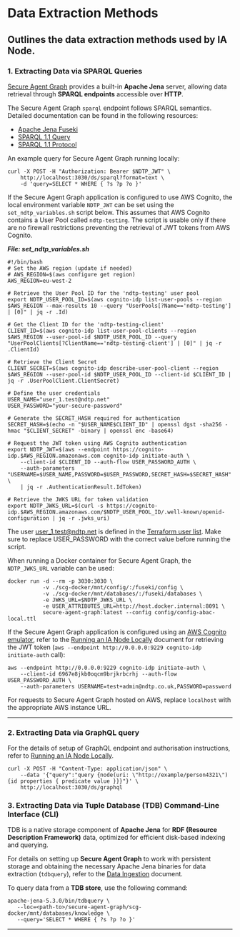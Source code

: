 # Data Extraction Methods
## Outlines the data extraction methods used by IA Node.

### **1. Extracting Data via SPARQL Queries**  

[Secure Agent Graph](https://github.com/National-Digital-Twin/secure-agent-graph) provides a built-in **Apache Jena** server, allowing data retrieval through **SPARQL endpoints** accessible over **HTTP**.  

The Secure Agent Graph `sparql` endpoint follows SPARQL semantics. Detailed documentation can be found in the following resources:
* [Apache Jena Fuseki](https://jena.apache.org/documentation/fuseki2/)
* [SPARQL 1.1 Query](https://www.w3.org/TR/sparql11-query/)
* [SPARQL 1.1 Protocol](http://www.w3.org/TR/sparql11-protocol/)

An example query for Secure Agent Graph running locally:
```
curl -X POST -H "Authorization: Bearer $NDTP_JWT" \
    http://localhost:3030/ds/sparql?format=text \
    -d 'query=SELECT * WHERE { ?s ?p ?o }'
```

If the Secure Agent Graph application is configured to use AWS Cognito, the local environment variable `NDTP_JWT` can be set using the `set_ndtp_variables.sh` script below. This assumes that AWS Cognito contains a User Pool called `ndtp-testing`. The script is usable only if there are no firewall restrictions preventing the retrieval of JWT tokens from AWS Cognito.

***File: set_ndtp_variables.sh***
```
#!/bin/bash
# Set the AWS region (update if needed)
# AWS_REGION=$(aws configure get region)
AWS_REGION=eu-west-2

# Retrieve the User Pool ID for the 'ndtp-testing' user pool
export NDTP_USER_POOL_ID=$(aws cognito-idp list-user-pools --region $AWS_REGION --max-results 10 --query "UserPools[?Name=='ndtp-testing'] | [0]" | jq -r .Id)

# Get the Client ID for the 'ndtp-testing-client'
CLIENT_ID=$(aws cognito-idp list-user-pool-clients --region $AWS_REGION --user-pool-id $NDTP_USER_POOL_ID --query "UserPoolClients[?ClientName=='ndtp-testing-client'] | [0]" | jq -r .ClientId)

# Retrieve the Client Secret
CLIENT_SECRET=$(aws cognito-idp describe-user-pool-client --region $AWS_REGION --user-pool-id $NDTP_USER_POOL_ID --client-id $CLIENT_ID | jq -r .UserPoolClient.ClientSecret)

# Define the user credentials
USER_NAME="user_1.test@ndtp.net"
USER_PASSWORD="your-secure-password"

# Generate the SECRET_HASH required for authentication
SECRET_HASH=$(echo -n "$USER_NAME$CLIENT_ID" | openssl dgst -sha256 -hmac "$CLIENT_SECRET" -binary | openssl enc -base64)

# Request the JWT token using AWS Cognito authentication
export NDTP_JWT=$(aws --endpoint https://cognito-idp.$AWS_REGION.amazonaws.com cognito-idp initiate-auth \
    --client-id $CLIENT_ID --auth-flow USER_PASSWORD_AUTH \
    --auth-parameters "USERNAME=$USER_NAME,PASSWORD=$USER_PASSWORD,SECRET_HASH=$SECRET_HASH" \
    | jq -r .AuthenticationResult.IdToken)

# Retrieve the JWKS URL for token validation
export NDTP_JWKS_URL=$(curl -s https://cognito-idp.$AWS_REGION.amazonaws.com/$NDTP_USER_POOL_ID/.well-known/openid-configuration | jq -r .jwks_uri)

```

The user user_1.test@ndtp.net is defined in the [Terraform user list](../../CloudPlatform/AWS/terraform.tfvars).
Make sure to replace USER_PASSWORD with the correct value before running the script.

When running a Docker container for Secure Agent Graph, the `NDTP_JWKS_URL` variable can be used:
```
docker run -d --rm -p 3030:3030 \
           -v ./scg-docker/mnt/config/:/fuseki/config \
           -v ./scg-docker/mnt/databases/:/fuseki/databases \
           -e JWKS_URL=$NDTP_JWKS_URL \
           -e USER_ATTRIBUTES_URL=http://host.docker.internal:8091 \
           secure-agent-graph:latest --config config/config-abac-local.ttl 
```

If the Secure Agent Graph application is configured using an [AWS Cognito emulator](https://github.com/National-Digital-Twin/ianode-access/tree/main/cognito-local), refer to the [Running an IA Node Locally](../Deployment/DeploymentLocal.md) document for retrieving the JWT token (`aws --endpoint http://0.0.0.0:9229 cognito-idp initiate-auth` call):
```
aws --endpoint http://0.0.0.0:9229 cognito-idp initiate-auth \
    --client-id 6967e8jkb0oqcm9brjkrbcrhj --auth-flow USER_PASSWORD_AUTH \
    --auth-parameters USERNAME=test+admin@ndtp.co.uk,PASSWORD=password
```

For requests to Secure Agent Graph hosted on AWS, replace `localhost` with the appropriate AWS instance URL.

---

### 2. Extracting Data via GraphQL query

For the details of setup of GraphQL endpoint and authorisation instructions, refer to [Running an IA Node Locally](../Deployment/DeploymentLocal.md).
```
curl -X POST -H "Content-Type: application/json" \
    --data '{"query":"query {node(uri: \"http://example/person4321\") {id properties { predicate value }}}"}' \
    http://localhost:3030/ds/graphql
```

### 3. Extracting Data via Tuple Database (TDB) Command-Line Interface (CLI)  

TDB is a native storage component of **Apache Jena** for **RDF (Resource Description Framework)** data, optimized for efficient disk-based indexing and querying.  

For details on setting up **Secure Agent Graph** to work with persistent storage and obtaining the necessary Apache Jena binaries for data extraction (`tdbquery`), refer to the [Data Ingestion](./DataIngestion.md) document.

To query data from a **TDB store**, use the following command:  

```
apache-jena-5.3.0/bin/tdbquery \
   --loc=<path-to>/secure-agent-graph/scg-docker/mnt/databases/knowledge \
   --query='SELECT * WHERE { ?s ?p ?o }'
```  

---

